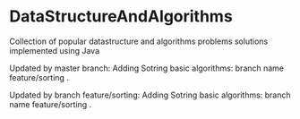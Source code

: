 # DataStructureAndAlgorithms
Collection of popular datastructure and algorithms problems solutions implemented using Java


Updated by master branch: Adding Sotring basic algorithms: branch name  feature/sorting .

Updated by branch feature/sorting: Adding Sotring basic algorithms: branch name  feature/sorting .


